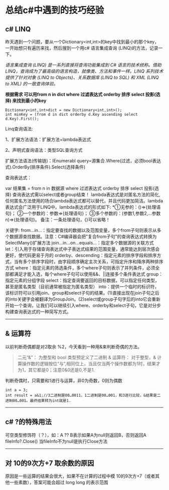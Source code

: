 # 总结c#中遇到的技巧经验 

## c# LINQ
昨天遇到一个问题，要从一个Dictionary<int,int>的key中找到最小的那个key，一开始想只有遍历来找，然后搜到一个用c#
语言集成查询 (LINQ)的方法，记录一下。

*语言集成查询 (LINQ) 是一系列直接将查询功能集成到 C# 语言的技术统称。借助 LINQ，查询成为了最高级的语言构造，就像类、方法和事件一样。LINQ 系列技术提供了针对对象 (LINQ to Objects)、关系数据库 (LINQ to SQL) 和 XML (LINQ to XML) 的一致查询体验。*

**根据需求 可以用from n in dict where 过滤表达式 orderby 排序 select 投影(选择) 来找到最小的key**
```
Dictionary<int,int>dict = new Dictionary<int,int>();
int minKey = (from d in dict orderby d.Key ascending select d.Key).First();
```


Linq查询语法:

1、扩展方法语法：扩展方法+lambda表达式

2、声明式查询语法：类型SQL查询方式

扩展方法语法(传输链)：IEnumerabl<T> query=源集合.Where(过滤，必须bool表达式).OrderBy(排序条件).Select(选择条件)

查询表达式：

var 结果集 = from n in 数据源  where 过滤表达式 orderby 排序 select 投影(选择)
查询表达式需以select或者group结束！
lambda表达式是对匿名方法的简化,任何匿名方法使用的场合lambda表达式都可以替代，并且代码更加简洁。lambda表达式会广泛用于LINQ中。lambda表达式的形式如下: 
*①无参的：()=>{处理语句}； 
②一个参数的：参数=>{处理语句}； 
③多个参数的：(参数1,参数2,…参数n)=>{处理语句}。 
备注：一条处理语句，{}可以省略！ 

关键字:
from...in...：指定要查找的数据以及范围变量，多个from子句则表示从多个数据源查找数据。注意：C#编译器会把"复合from子句"的查询表达式转换为SelectMany()扩展方法
join...in...on...equals...：指定多个数据源的关联方式
let：引入用于存储查询表达式中子表达式结果的范围变量，通常能达到层次感会更好，使代码更易于月的
orderby、descending：指定元素的排序字段和排序方式，当有多个排序字段时，由字段顺序确定主次关系，可指定升序和降序两种排序方式
where：指定元素的筛选条件，多个where子句则表示了并列条件，必须全部都满足才能入选，每个where子句可以使用&&、||连接多个条件表达式
group：指定元素的分组字段
select：指定查询要返回的目标数据，可以指定任何类型，甚至是匿名类型（目前通常被指定为匿名类型）
into：提供一个临时的标识符，该标识符可以引用join、group和select子句的结果。(1)直接出现在join子句之后的into关键字会被翻译为GroupJoin。(2)select或group子句字后的into它会重新开始一个查询，让我们可以继续引入where、orderby和select子句，它是对分步构建查询表达式的一种简写方式。

***

## & 运算符

以前判断奇偶都是对2取余 %2，今天看到一种用&来判断奇偶的方法。

>二元“&”：
为整型和 bool 类型预定义了二进制 & 运算符：
对于整型，& 计算操作数的逻辑按位“与”,相同位上，当且仅当两个操作数都为1时，结果才为1，其它都是0；注意0&0还是0,不是1.

判断奇偶时，只需要和1进行与运算，非0为奇数，0则为偶数

```
int a = 3;
int result = a&1;//3二进制是00…0011，1二进制是00…001，和3进行比较，&结果是二进制00…001。最终结果转为int就是1.
```
***
  
  ## c# ?的特殊用法
  可空类型修饰符（？），如：A ?? B表示如果A为null则返回B，否则返回A
  fileInfo?.Close() 当fileInfo不为null是执行Close方法
***
## 对 10的9次方+7 取余数的原因
  原因是一些运算的结果会很大，如果不在计算的过程中模 10的9次方+7（或者其他一些素数），答案可能会超过 long long 的表示范围
